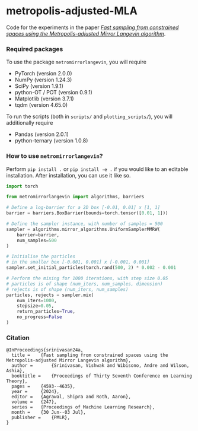 # metropolis-adjusted-MLA
Code for the experiments in the paper [_Fast sampling from constrained spaces using the Metropolis-adjusted Mirror Langevin algorithm_](https://arxiv.org/abs/2312.08823).

### Required packages

To use the package `metromirrorlangevin`, you will require
- PyTorch (version 2.0.0)
- NumPy (version 1.24.3)
- SciPy (version 1.9.1)
- python-OT / POT (version 0.9.1)
- Matplotlib (version 3.7.1)
- tqdm (version 4.65.0)

To run the scripts (both in `scripts/` and `plotting_scripts/`), you will additionally require
- Pandas (version 2.0.1)
- python-ternary (version 1.0.8)

### How to use `metromirrorlangevin`?

Perform `pip install .` or `pip install -e .` if you would like to an editable installation.
After installation, you can use it like so.

```python
import torch

from metromirrorlangevin import algorithms, barriers

# Define a log-barrier for a 2D box [-0.01, 0.01] x [1, 1]
barrier = barriers.BoxBarrier(bounds=torch.tensor([0.01, 1]))

# Define the sampler instance, with number of samples = 500
sampler = algorithms.mirror_algorithms.UniformSamplerMMRW(
    barrier=barrier,
    num_samples=500
)

# Initialise the particles
# in the smaller box [-0.001, 0.001] x [-0.001, 0.001]
sampler.set_initial_particles(torch.rand(500, 2) * 0.002 - 0.001

# Perform the mixing for 1000 iterations, with step size 0.05
# particles is of shape (num_iters, num_samples, dimension)
# rejects is of shape (num_iters, num_samples)
particles, rejects = sampler.mix(
    num_iters=1000,
    stepsize=0.05,
    return_particles=True,
    no_progress=False
)
```

### Citation

```
@InProceedings{srinivasan24a,
  title = 	 {Fast sampling from constrained spaces using the Metropolis-adjusted Mirror Langevin algorithm},
  author =       {Srinivasan, Vishwak and Wibisono, Andre and Wilson, Ashia},
  booktitle = 	 {Proceedings of Thirty Seventh Conference on Learning Theory},
  pages = 	 {4593--4635},
  year = 	 {2024},
  editor = 	 {Agrawal, Shipra and Roth, Aaron},
  volume = 	 {247},
  series = 	 {Proceedings of Machine Learning Research},
  month = 	 {30 Jun--03 Jul},
  publisher =    {PMLR},
}
```
